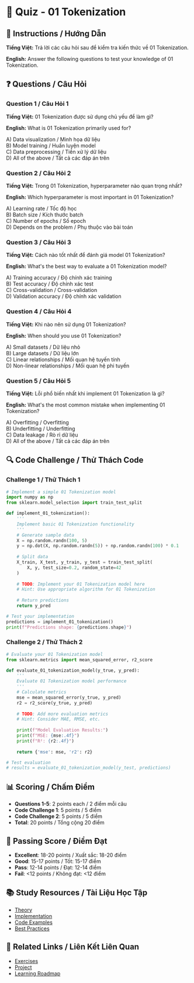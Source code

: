 # 🧠 Quiz - 01 Tokenization

## 📝 Instructions / Hướng Dẫn

**Tiếng Việt:** Trả lời các câu hỏi sau để kiểm tra kiến thức về 01 Tokenization.

**English:** Answer the following questions to test your knowledge of 01 Tokenization.

## ❓ Questions / Câu Hỏi

### Question 1 / Câu Hỏi 1
**Tiếng Việt:** 01 Tokenization được sử dụng chủ yếu để làm gì?

**English:** What is 01 Tokenization primarily used for?

A) Data visualization / Minh họa dữ liệu  
B) Model training / Huấn luyện model  
C) Data preprocessing / Tiền xử lý dữ liệu  
D) All of the above / Tất cả các đáp án trên

### Question 2 / Câu Hỏi 2
**Tiếng Việt:** Trong 01 Tokenization, hyperparameter nào quan trọng nhất?

**English:** Which hyperparameter is most important in 01 Tokenization?

A) Learning rate / Tốc độ học  
B) Batch size / Kích thước batch  
C) Number of epochs / Số epoch  
D) Depends on the problem / Phụ thuộc vào bài toán

### Question 3 / Câu Hỏi 3
**Tiếng Việt:** Cách nào tốt nhất để đánh giá model 01 Tokenization?

**English:** What's the best way to evaluate a 01 Tokenization model?

A) Training accuracy / Độ chính xác training  
B) Test accuracy / Độ chính xác test  
C) Cross-validation / Cross-validation  
D) Validation accuracy / Độ chính xác validation

### Question 4 / Câu Hỏi 4
**Tiếng Việt:** Khi nào nên sử dụng 01 Tokenization?

**English:** When should you use 01 Tokenization?

A) Small datasets / Dữ liệu nhỏ  
B) Large datasets / Dữ liệu lớn  
C) Linear relationships / Mối quan hệ tuyến tính  
D) Non-linear relationships / Mối quan hệ phi tuyến

### Question 5 / Câu Hỏi 5
**Tiếng Việt:** Lỗi phổ biến nhất khi implement 01 Tokenization là gì?

**English:** What's the most common mistake when implementing 01 Tokenization?

A) Overfitting / Overfitting  
B) Underfitting / Underfitting  
C) Data leakage / Rò rỉ dữ liệu  
D) All of the above / Tất cả các đáp án trên

## 🔍 Code Challenge / Thử Thách Code

### Challenge 1 / Thử Thách 1
```python
# Implement a simple 01 Tokenization model
import numpy as np
from sklearn.model_selection import train_test_split

def implement_01_tokenization():
    '''
    Implement basic 01 Tokenization functionality
    '''
    # Generate sample data
    X = np.random.randn(100, 5)
    y = np.dot(X, np.random.randn(5)) + np.random.randn(100) * 0.1
    
    # Split data
    X_train, X_test, y_train, y_test = train_test_split(
        X, y, test_size=0.2, random_state=42
    )
    
    # TODO: Implement your 01 Tokenization model here
    # Hint: Use appropriate algorithm for 01 Tokenization
    
    # Return predictions
    return y_pred

# Test your implementation
predictions = implement_01_tokenization()
print(f"Predictions shape: {predictions.shape}")
```

### Challenge 2 / Thử Thách 2
```python
# Evaluate your 01 Tokenization model
from sklearn.metrics import mean_squared_error, r2_score

def evaluate_01_tokenization_model(y_true, y_pred):
    '''
    Evaluate 01 Tokenization model performance
    '''
    # Calculate metrics
    mse = mean_squared_error(y_true, y_pred)
    r2 = r2_score(y_true, y_pred)
    
    # TODO: Add more evaluation metrics
    # Hint: Consider MAE, RMSE, etc.
    
    print(f"Model Evaluation Results:")
    print(f"MSE: {mse:.4f}")
    print(f"R²: {r2:.4f}")
    
    return {'mse': mse, 'r2': r2}

# Test evaluation
# results = evaluate_01_tokenization_model(y_test, predictions)
```

## 📊 Scoring / Chấm Điểm

- **Questions 1-5**: 2 points each / 2 điểm mỗi câu
- **Code Challenge 1**: 5 points / 5 điểm
- **Code Challenge 2**: 5 points / 5 điểm
- **Total**: 20 points / Tổng cộng 20 điểm

## 🎯 Passing Score / Điểm Đạt

- **Excellent**: 18-20 points / Xuất sắc: 18-20 điểm
- **Good**: 15-17 points / Tốt: 15-17 điểm  
- **Pass**: 12-14 points / Đạt: 12-14 điểm
- **Fail**: <12 points / Không đạt: <12 điểm

## 📚 Study Resources / Tài Liệu Học Tập

- [Theory](./THEORY_01_tokenization.md)
- [Implementation](./IMPLEMENTATION_01_tokenization.md)
- [Code Examples](./CODE_EXAMPLES_01_tokenization.md)
- [Best Practices](./BEST_PRACTICES_01_tokenization.md)

## 🔗 Related Links / Liên Kết Liên Quan

- [Exercises](./EXERCISES_01_tokenization.md)
- [Project](./PROJECT_01_tokenization.md)
- [Learning Roadmap](./LEARNING_ROADMAP_01_tokenization.md)
